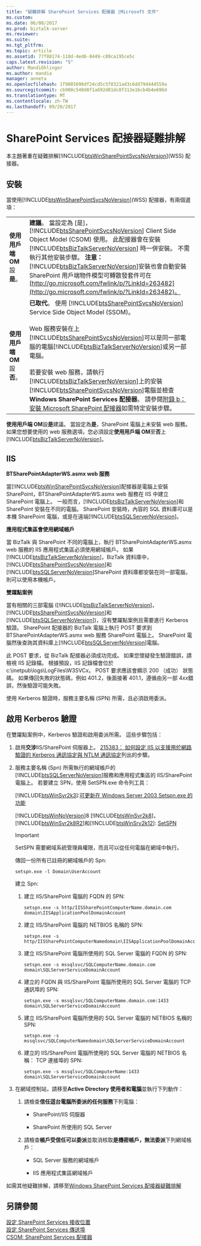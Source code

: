 ```yaml
---
title: "疑難排解 SharePoint Services 配接器 |Microsoft 文件"
ms.custom: 
ms.date: 06/08/2017
ms.prod: biztalk-server
ms.reviewer: 
ms.suite: 
ms.tgt_pltfrm: 
ms.topic: article
ms.assetid: 77f88174-118d-4ed6-8449-c89ca195ce5c
caps.latest.revision: "5"
author: MandiOhlinger
ms.author: mandia
manager: anneta
ms.openlocfilehash: 1f9885696df24cd5c5f8321ad3c6dd79d444559a
ms.sourcegitcommit: cb908c540d8f1a692d01dc8f313e16cb4b4e696d
ms.translationtype: MT
ms.contentlocale: zh-TW
ms.lasthandoff: 09/20/2017
---
```

# <a name="troubleshooting-sharepoint-services-adapter"></a>SharePoint Services 配接器疑難排解
本主題著重在疑難排解[!INCLUDE[btsWinSharePointSvcsNoVersion](../includes/btswinsharepointsvcsnoversion-md.md)](WSS) 配接器。  
  
## <a name="installation"></a>安裝  
 當使用[!INCLUDE[btsWinSharePointSvcsNoVersion](../includes/btswinsharepointsvcsnoversion-md.md)](WSS) 配接器，有兩個選項：  
  
|||  
|-|-|  
|**使用用戶端 OM**設**是**。|**建議**。 當設定為 [是]， [!INCLUDE[btsSharePointSvcsNoVersion](../includes/btssharepointsvcsnoversion-md.md)] Client Side Object Model (CSOM) 使用。 此配接器會在安裝 [!INCLUDE[btsBizTalkServerNoVersion](../includes/btsbiztalkservernoversion-md.md)] 時一併安裝。 不需執行其他安裝步驟。 **注意：** [!INCLUDE[btsBizTalkServerNoVersion](../includes/btsbiztalkservernoversion-md.md)]安裝也會自動安裝 SharePoint 用戶端物件模型可轉散發套件可在[http://go.microsoft.com/fwlink/p/?LinkId=263482](http://go.microsoft.com/fwlink/p/?LinkId=263482)。|  
|**使用用戶端 OM**設**否**。|**已取代**。 使用 [!INCLUDE[btsSharePointSvcsNoVersion](../includes/btssharepointsvcsnoversion-md.md)] Service Side Object Model (SSOM)。<br /><br /> Web 服務安裝在上[!INCLUDE[btsSharePointSvcsNoVersion](../includes/btssharepointsvcsnoversion-md.md)]可以是同一部電腦的電腦[!INCLUDE[btsBizTalkServerNoVersion](../includes/btsbiztalkservernoversion-md.md)]或另一部電腦。<br /><br /> 若要安裝 web 服務，請執行[!INCLUDE[btsBizTalkServerNoVersion](../includes/btsbiztalkservernoversion-md.md)]上的安裝[!INCLUDE[btsSharePointSvcsNoVersion](../includes/btssharepointsvcsnoversion-md.md)]電腦並檢查**Windows SharePoint Services 配接器**。 請參閱[附錄 b： 安裝 Microsoft SharePoint 配接器](../install-and-config-guides/appendix-b-install-the-microsoft-sharepoint-adapter.md)如需特定安裝步驟。|  
  
 **使用用戶端 OM**設**是**建議。 當設定為**是**，SharePoint 電腦上未安裝 web 服務。 如果您想要使用的 web 服務選項，您必須設定**使用用戶端 OM**至**否**上[!INCLUDE[btsBizTalkServerNoVersion](../includes/btsbiztalkservernoversion-md.md)]。  
  
## <a name="iis"></a>IIS  
 **BTSharePointAdapterWS.asmx web 服務**  
  
 當[!INCLUDE[btsWinSharePointSvcsNoVersion](../includes/btswinsharepointsvcsnoversion-md.md)]配接器是電腦上安裝 SharePoint，BTSharePointAdapterWS.asmx web 服務在 IIS 中建立 SharePoint 電腦上。 一般而言，[!INCLUDE[btsBizTalkServerNoVersion](../includes/btsbiztalkservernoversion-md.md)]和 SharePoint 安裝在不同的電腦。 SharePoint 安裝時，內容的 SQL 資料庫可以是本機 SharePoint 電腦，或是在遠端[!INCLUDE[btsSQLServerNoVersion](../includes/btssqlservernoversion-md.md)]。  
  
 **應用程式集區會使用網域帳戶**  
  
 當 BizTalk 與 SharePoint 不同的電腦上，執行 BTSharePointAdapterWS.asmx web 服務的 IIS 應用程式集區必須使用網域帳戶。 如果[!INCLUDE[btsBizTalkServerNoVersion](../includes/btsbiztalkservernoversion-md.md)]，BizTalk 資料庫中，[!INCLUDE[btsSharePointSvcsNoVersion](../includes/btssharepointsvcsnoversion-md.md)]和[!INCLUDE[btsSQLServerNoVersion](../includes/btssqlservernoversion-md.md)]SharePoint 資料庫都安裝在同一部電腦，則可以使用本機帳戶。  
  
 **雙躍點案例**  
  
 當有相關的三部電腦 ([!INCLUDE[btsBizTalkServerNoVersion](../includes/btsbiztalkservernoversion-md.md)]，[!INCLUDE[btsSharePointSvcsNoVersion](../includes/btssharepointsvcsnoversion-md.md)]和[!INCLUDE[btsSQLServerNoVersion](../includes/btssqlservernoversion-md.md)])，沒有雙躍點案例且需要進行 Kerberos 驗證。 SharePoint 配接器的 BizTalk 電腦上執行 POST 要求到 BTSharePointAdapterWS.asmx web 服務 SharePoint 電腦上。 SharePoint 電腦然後查詢其資料庫上[!INCLUDE[btsSQLServerNoVersion](../includes/btssqlservernoversion-md.md)]電腦。  
  
 此 POST 要求，從 BizTalk 配接器必須成功完成。 如果您懷疑發生驗證錯誤，請檢視 IIS 記錄檔。 根據預設，IIS 記錄檔會位於 c:\inetpub\logs\LogFiles\W3SVC*x*。 POST 要求應該會顯示 200 （成功） 狀態碼。 如果傳回失敗的狀態碼，例如 401.2，後面接著 401.1，遵循由另一部 4*xx*錯誤，然後驗證可能失敗。  
  
 使用 Kerberos 驗證時，服務主要名稱 (SPN) 所需，且必須啟用委派。  
  
## <a name="enable-kerberos-authentication"></a>啟用 Kerberos 驗證  
 在雙躍點案例中，Kerberos 驗證和啟用委派所需。 這些步驟包括：  
  
1.  啟用**交涉**IIS/SharePoint 伺服器上。 [215383： 如何設定 IIS 以支援用於網路驗證的 Kerberos 通訊協定與 NTLM 通訊協定](http://support.microsoft.com/kb/215383)列出的步驟。  
  
2.  服務主要名稱 (Spn) 所需執行的網域帳戶的[!INCLUDE[btsSQLServerNoVersion](../includes/btssqlservernoversion-md.md)]服務和應用程式集區的 IIS/SharePoint 電腦上。 若要建立 SPN，使用 SetSPN.exe 命令列工具：  
  
     [!INCLUDE[btsWinSvr2k3](../includes/btswinsvr2k3-md.md)]:[可更新在 Windows Server 2003 Setspn.exe 的功能](http://support.microsoft.com/kb/970536)  
  
     [!INCLUDE[btsWinNoVersion](../includes/btswinnoversion-md.md)]8 [!INCLUDE[btsWinSvr2k8](../includes/btswinsvr2k8-md.md)]，[!INCLUDE[btsWinSvr2k8R2](../includes/btswinsvr2k8r2-md.md)]和[!INCLUDE[btsWinSrv2k12](../includes/btswinsrv2k12-md.md)]: [SetSPN](http://technet.microsoft.com/library/cc731241.aspx)  
  
    > [!IMPORTANT]
    >  SetSPN 需要網域系統管理員權限，而且可以從任何電腦在網域中執行。  
  
     傳回一份所有已註冊的網域帳戶的 Spn:  
  
    ```  
    setspn.exe -l Domain\UserAccount  
    ```  
  
     建立 Spn:  
  
    1.  建立 IIS/SharePoint 電腦的 FQDN 的 SPN:  
  
        ```  
        setspn.exe -s http/IISSharePointComputerName.domain.com domain\IISApplicationPoolDomainAccount  
        ```  
  
    2.  建立 IIS/SharePoint 電腦的 NETBIOS 名稱的 SPN:  
  
        ```  
        setspn.exe -s http/IISSharePointComputerNamedomain\IISApplicationPoolDomainAccount  
        ```  
  
    3.  建立 IIS/SharePoint 電腦所使用的 SQL Server 電腦的 FQDN 的 SPN:  
  
        ```  
        setspn.exe -s mssqlsvc/SQLComputerName.domain.com domain\SQLServerServiceDomainAccount  
        ```  
  
    4.  建立的 FQDN 與 IIS/SharePoint 電腦所使用的 SQL Server 電腦的 TCP 通訊埠的 SPN:  
  
        ```  
        setspn.exe -s mssqlsvc/SQLComputerName.domain.com:1433 domain\SQLServerServiceDomainAccount  
        ```  
  
    5.  建立 IIS/SharePoint 電腦所使用的 SQL Server 電腦的 NETBIOS 名稱的 SPN:  
  
        ```  
        setspn.exe -s mssqlsvc/SQLComputerNamedomain\SQLServerServiceDomainAccount  
        ```  
  
    6.  建立的 IIS/SharePoint 電腦所使用的 SQL Server 電腦的 NETBIOS 名稱： TCP 連接埠的 SPN:  
  
        ```  
        setspn.exe -s mssqlsvc/SQLComputerName:1433 domain\SQLServerServiceDomainAccount  
        ```  
  
3.  在網域控制站，請移至**Active Directory 使用者和電腦**並執行下列動作：  
  
    1.  請檢查**信任這台電腦所委派的任何服務**下列電腦：  
  
        -   SharePoint/IIS 伺服器  
  
        -   SharePoint 所使用的 SQL Server  
  
    2.  請檢查**帳戶受信任可以委派**並取消核取**是機密帳戶，無法委派**下列網域帳戶：  
  
        -   SQL Server 服務的網域帳戶  
  
        -   IIS 應用程式集區網域帳戶  
  
 如需其他疑難排解，請移至[Windows SharePoint Services 配接器疑難排解](../core/troubleshooting-the-windows-sharepoint-services-adapter.md)  
  
## <a name="see-also"></a>另請參閱  
 [設定 SharePoint Services 接收位置](../core/configure-sharepoint-services-receive-location.md)   
 [設定 SharePoint Services 傳送埠](../core/configure-sharepoint-services-send-port.md)   
 [CSOM: SharePoint Services 配接器](../core/csom-sharepoint-services-adapter.md)